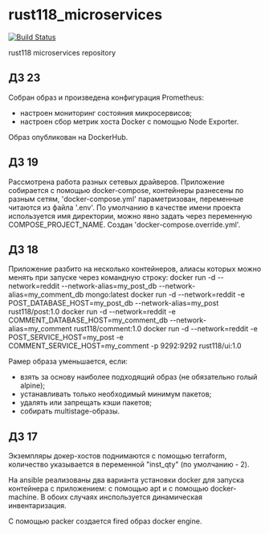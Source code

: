 # rust118_microservices
[![Build Status](https://travis-ci.com/Otus-DevOps-2020-05/rust118_microservices.svg?branch=master)](https://travis-ci.com/Otus-DevOps-2020-05/rust118_microservices)

rust118 microservices repository

## ДЗ 23

Собран образ и произведена конфигурация Prometheus:
 - настроен мониторинг состояния микросервисов;
 - настроен сбор метрик хоста Docker с помощью Node Exporter.

Образ опубликован на DockerHub.

## ДЗ 19

Рассмотрена работа разных сетевых драйверов.
Приложение собирается с помощью docker-compose, контейнеры разнесены по разным сетям, 'docker-compose.yml' параметризован, переменные читаются из файла '.env'.
По умолчанию в качестве имени проекта используется имя директории, можно явно задать через переменную COMPOSE_PROJECT_NAME.
Создан 'docker-compose.override.yml'.

## ДЗ 18

Приложение разбито на несколько контейнеров, алиасы которых можно менять при запуске через командную строку:
    docker run -d --network=reddit --network-alias=my_post_db --network-alias=my_comment_db mongo:latest
    docker run -d --network=reddit -e POST_DATABASE_HOST=my_post_db --network-alias=my_post rust118/post:1.0
    docker run -d --network=reddit -e COMMENT_DATABASE_HOST=my_comment_db --network-alias=my_comment rust118/comment:1.0
    docker run -d --network=reddit -e POST_SERVICE_HOST=my_post -e COMMENT_SERVICE_HOST=my_comment -p 9292:9292 rust118/ui:1.0

Рамер образа уменьшается, если:
 - взять за основу наиболее подходящий образ (не обязательно голый alpine);
 - устанавливать только необходимый минимум пакетов;
 - удалять или запрещать кэши пакетов;
 - собирать multistage-образы.

## ДЗ 17

Экземпляры докер-хостов поднимаются с помощью terraform, количество указывается в переменной "inst_qty" (по умолчанию - 2).

На ansible реализованы два варианта установки docker для запуска контейнера с приложением: с помощью apt и с помощью docker-machine. В обоих случаях инспользуется динамическая инвентаризация.

С помощью packer создается fired образ docker engine.
